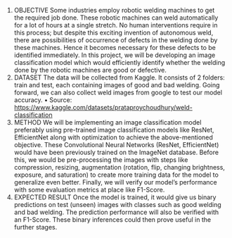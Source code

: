 
1.	 OBJECTIVE
Some industries employ robotic welding machines to get the required job done. These robotic machines can weld automatically for a lot of hours at a single stretch. No human interventions require in this process; but despite this exciting invention of autonomous weld, there are possibilities of occurrence of defects in the welding done by these machines. Hence it becomes necessary for these defects to be identified immediately. In this project, we will be developing an image classification model which would efficiently identify whether the welding done by the robotic machines are good or defective.
2.	 DATASET
The data will be collected from Kaggle. It consists of 2 folders: train and test, each containing images of good and bad welding. Going forward, we can also collect weld images from google to test our model accuracy.
•	Source: https://www.kaggle.com/datasets/prataproychoudhury/weld-classification
3.	METHOD
We will be implementing an image classification model preferably using pre-trained image classification models like ResNet, EfficientNet along with optimization to achieve the above-mentioned objective. These Convolutional Neural Networks (ResNet, EfficientNet) would have been previously trained on the ImageNet database. Before this, we would be pre-processing the images with steps like compression, resizing, augmentation (rotation, flip, changing brightness, exposure, and saturation) to create more training data for the model to generalize even better. Finally, we will verify our model’s performance with some evaluation metrics at place like F1-Score.
4.	EXPECTED RESULT
Once the model is trained, it would give us binary predictions on test (unseen) images with classes such as good welding and bad welding. The prediction performance will also be verified with an F1-Score. These binary inferences could then prove useful in the further stages.
